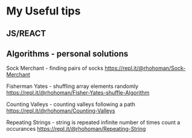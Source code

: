 # My Useful tips

## JS/REACT

## Algorithms - personal solutions

Sock Merchant - finding pairs of socks
https://repl.it/@rhohoman/Sock-Merchant

Fisherman Yates - shuffling array elements randomly
https://repl.it/@rhohoman/Fisher-Yates-shuffle-Algorithm

Counting Valleys - counting valleys following a path
https://repl.it/@rhohoman/Counting-Valleys

Repeating Strings - string is repeated infinite number of times count a occurances
https://repl.it/@rhohoman/Repeating-String

